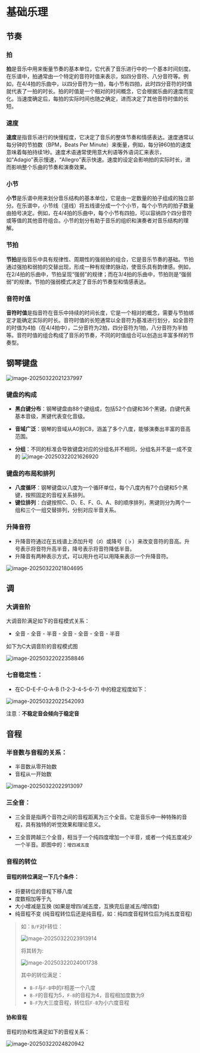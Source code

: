 # 基础乐理
## 节奏
### 拍

  **拍**是音乐中用来衡量节奏的基本单位，它代表了音乐进行中的一个基本时间刻度。在乐谱中，拍通常由一个特定的音符时值来表示，如四分音符、八分音符等。例如，在4/4拍的乐曲中，以四分音符为一拍，每小节有四拍，此时四分音符的时值就代表了一拍的时长。拍的时值是一个相对的时间概念，它会根据乐曲的速度而变化。当速度确定后，每拍的实际时间也随之确定，进而决定了其他音符时值的长短。

### 速度

  **速度**是指音乐进行的快慢程度，它决定了音乐的整体节奏和情感表达。速度通常以每分钟的节拍数（BPM，Beats Per Minute）来衡量，例如，每分钟60拍的速度意味着每拍持续1秒。速度术语通常使用意大利语等外语词汇来表示，如“Adagio”表示慢速，“Allegro”表示快速。速度的设定会影响拍的实际时长，进而影响整个乐曲的节奏和演奏效果。

### 小节

  **小节**是乐谱中用来划分音乐结构的基本单位，它是由一定数量的拍子组成的独立部分。在乐谱中，小节线（竖线）将五线谱分成一个个小节，每个小节内的拍子数量由拍号决定。例如，在4/4拍的乐曲中，每个小节有四拍，可以容纳四个四分音符或等值的其他音符组合。小节的划分有助于音乐的组织和演奏者对音乐结构的理解。

### 节拍

  **节拍**是指音乐中具有规律性、周期性的强弱拍的组合，它是音乐节奏的基础。节拍通过强拍和弱拍的交替出现，形成一种有规律的脉动，使音乐具有韵律感。例如，在2/4拍的乐曲中，节拍呈现“强弱”的规律；而在3/4拍的乐曲中，节拍则是“强弱弱”的规律。节拍的强弱模式决定了音乐的节奏型和情感表达。

### 音符时值

  **音符时值**是指音符在音乐中持续的时间长度，它是一个相对的概念，需要与节拍绑定才能确定实际的时长。音符时值的长短通常以全音符为基准进行划分，如全音符的时值为4拍（在4/4拍中），二分音符为2拍，四分音符为1拍，八分音符为半拍等。音符时值的组合构成了音乐的节奏，不同的时值组合可以创造出丰富多样的节奏型。





## 钢琴键盘

![image-20250322021237997](./assets/image-20250322021237997.png)

### 键盘的构成

- **黑白键分布**：钢琴键盘由88个键组成，包括52个白键和36个黑键。白键代表基本音级，黑键代表变化音级。

- **音域广泛**：钢琴的音域从A0到C8，涵盖了多个八度，能够演奏出丰富的音高范围。

- **分组**：不同的标准会导致键盘对应的分组名并不相同，分组名并不是一成不变的
![image-20250322021626920](./assets/image-20250322021626920.png)

### 键盘的布局和排列

- **八度循环**：钢琴键盘以八度为一个循环单位，每个八度内有7个白键和5个黑键，按照固定的音程关系排列。
- **键位排列**：白键按照C、D、E、F、G、A、B的顺序排列，黑键则分为两个一组和三个一组交替排列，分别对应半音关系。

### 升降音符

- 升降音符通过在五线谱上添加升号（♯）或降号（♭）来改变音符的音高。升号表示将音符升高半音，降号表示将音符降低半音。
- 升降音有两种表示方式，可以用升也可以用降来表示一个升降音符。

![image-20250322021804695](./assets/image-20250322021804695.png)





## 调

### 大调音阶

大调音阶满足如下的音程模式关系：

- 全音 - 全音 - 半音 - 全音 - 全音 - 全音 - 半音

如下为C大调音阶的音程模式图

![image-20250322022358846](./assets/image-20250322022358846.png)

### 七音稳定性：

- 在C-D-E-F-G-A-B (1-2-3-4-5-6-7) 中的稳定程度如下：

![image-20250322022542093](./assets/image-20250322022542093.png)

注意：**不稳定音会倾向于稳定音**





## 音程

### 半音数与音程的关系：

- 半音数从零开始数
- 音程从一开始数

![image-20250322022913097](./assets/image-20250322022913097.png)

### 三全音：

- 三全音是指两个音符之间的音程距离为三个全音。它是音乐中一种特殊的音程，具有独特的听觉效果和理论意义。

- 三全音跨越三个全音，相当于一个纯四度增加一个半音，或者一个纯五度减少一个半音。即图中的：`增四减五度`

### 音程的转位

#### 音程的转位满足一下几个条件：

- 将要转位的音程下移八度
- 度数相加等于九
- 大小增减是互换 (如果是增四/减五度，互换完后是减五/增四度)
- 纯音程不变 (纯音程转位后还是纯音程，如：纯四度音程转位后为纯五度音程)

> 如：`B/F`对`F`转位：
>
> ![image-20250322023913914](./assets/image-20250322023913914.png)
>
> 将其转为:
>
> ![image-20250322024001738](./assets/image-20250322024001738.png)
>
> 其中的转位满足：
>
> - `B-F`与`F-B`中的`F`相差一个八度
> - `B-F`的音程为5，`F-B`的音程为4，音程相加度数为9
> - `B-F`为大三度音程，转位后`F-B`为小六度音程

#### 协和音程

音程的协和性满足如下的音程关系：

![image-20250322024820942](./assets/image-20250322024820942.png)